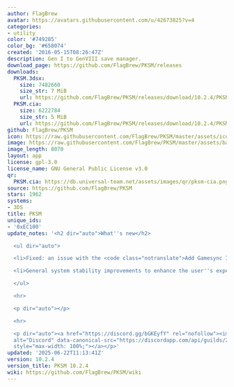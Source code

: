 ```yaml
---
author: FlagBrew
avatar: https://avatars.githubusercontent.com/u/42673825?v=4
categories:
- utility
color: '#749285'
color_bg: '#658074'
created: '2016-05-15T08:26:47Z'
description: Gen I to GenVIII save manager.
download_page: https://github.com/FlagBrew/PKSM/releases
downloads:
  PKSM.3dsx:
    size: 7482660
    size_str: 7 MiB
    url: https://github.com/FlagBrew/PKSM/releases/download/10.2.4/PKSM.3dsx
  PKSM.cia:
    size: 6222784
    size_str: 5 MiB
    url: https://github.com/FlagBrew/PKSM/releases/download/10.2.4/PKSM.cia
github: FlagBrew/PKSM
icon: https://raw.githubusercontent.com/FlagBrew/PKSM/master/assets/icon.png
image: https://raw.githubusercontent.com/FlagBrew/PKSM/master/assets/banner.png
image_length: 8070
layout: app
license: gpl-3.0
license_name: GNU General Public License v3.0
qr:
  PKSM.cia: https://db.universal-team.net/assets/images/qr/pksm-cia.png
source: https://github.com/FlagBrew/PKSM
stars: 1962
systems:
- 3DS
title: PKSM
unique_ids:
- '0xEC100'
update_notes: '<h2 dir="auto">What''s new</h2>

  <ul dir="auto">

  <li>Fixed: an issue with the <code class="notranslate">Add Gamesync ID</code> script</li>

  <li>General system stability improvements to enhance the user''s experience.</li>

  </ul>

  <hr>

  <p dir="auto"></p>

  <hr>

  <p dir="auto"><a href="https://discord.gg/bGKEyfY" rel="nofollow"><img src="https://camo.githubusercontent.com/4fd6621149dd39281a0da7c2c9d80ad1408edca0c82a0153a1d7df9ea37c7e11/68747470733a2f2f646973636f72646170702e636f6d2f6170692f6775696c64732f3237383232323833343633333830313732382f7769646765742e706e673f7374796c653d62616e6e6572332674696d652d"
  alt="Discord" data-canonical-src="https://discordapp.com/api/guilds/278222834633801728/widget.png?style=banner3&amp;time-"
  style="max-width: 100%;"></a></p>'
updated: '2025-06-22T11:13:41Z'
version: 10.2.4
version_title: PKSM 10.2.4
wiki: https://github.com/FlagBrew/PKSM/wiki
---
```

